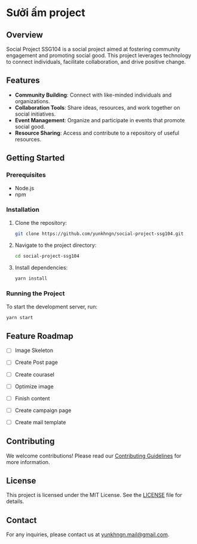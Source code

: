 # Sưởi ấm project

## Overview

Social Project SSG104 is a social project aimed at fostering community engagement and promoting social good. This project leverages technology to connect individuals, facilitate collaboration, and drive positive change.

## Features

- **Community Building**: Connect with like-minded individuals and organizations.
- **Collaboration Tools**: Share ideas, resources, and work together on social initiatives.
- **Event Management**: Organize and participate in events that promote social good.
- **Resource Sharing**: Access and contribute to a repository of useful resources.

## Getting Started

### Prerequisites

- Node.js
- npm

### Installation

1. Clone the repository:
    ```bash
    git clone https://github.com/yunkhngn/social-project-ssg104.git
    ```
2. Navigate to the project directory:
    ```bash
    cd social-project-ssg104
    ```
3. Install dependencies:
    ```bash
    yarn install
    ```

### Running the Project

To start the development server, run:
```bash
yarn start
```

## Feature Roadmap
- [ ] Image Skeleton
- [ ] Create Post page
- [ ] Create courasel
- [ ] Optimize image
- [ ] Finish content
- [ ] Create campaign page
- [ ] Create mail template


## Contributing

We welcome contributions! Please read our [Contributing Guidelines](CONTRIBUTING.md) for more information.

## License

This project is licensed under the MIT License. See the [LICENSE](LICENSE) file for details.

## Contact

For any inquiries, please contact us at [yunkhngn.mail@gmail.com](mailto:yunkhngn.mail@gmail.com).
